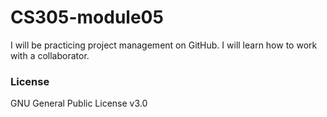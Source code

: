 # CS305-module05
I will be practicing project management on GitHub. I will learn how to work with a collaborator.

### License
GNU General Public License v3.0
